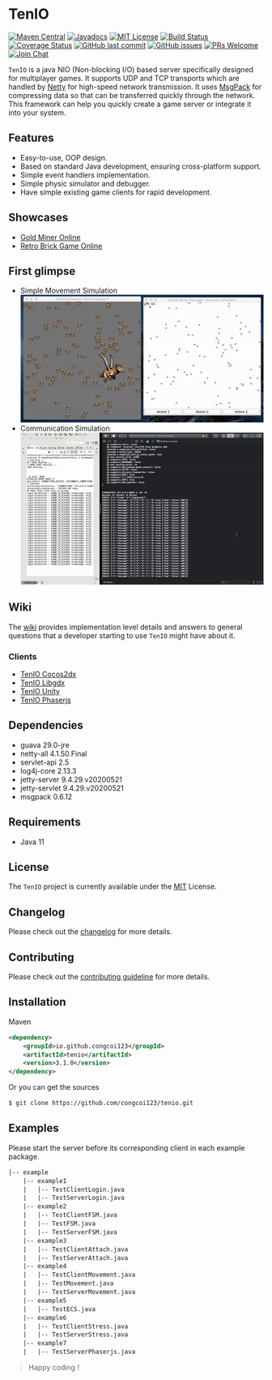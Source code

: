 # TenIO
[![Maven Central](https://img.shields.io/maven-central/v/io.github.congcoi123/tenio.svg)](https://mvnrepository.com/artifact/io.github.congcoi123/tenio)
[![Javadocs](https://javadoc.io/badge2/io.github.congcoi123/tenio/javadoc.svg)](https://javadoc.io/doc/io.github.congcoi123/tenio)
[![MIT License](https://img.shields.io/badge/license-MIT-blue.svg)](LICENSE)
[![Build Status](https://travis-ci.org/congcoi123/tenio.svg?branch=master)](https://travis-ci.org/github/congcoi123/tenio)
[![Coverage Status](https://coveralls.io/repos/github/congcoi123/tenio/badge.svg?branch=master)](https://coveralls.io/github/congcoi123/tenio)
[![GitHub last commit](https://img.shields.io/github/last-commit/congcoi123/tenio)](#)
[![GitHub issues](https://img.shields.io/github/issues/congcoi123/tenio)](https://github.com/congcoi123/tenio/issues)
[![PRs Welcome](https://img.shields.io/badge/PRs-welcome-brightgreen.svg)](CONTRIBUTING.md)
[![Join Chat](https://badges.gitter.im/Join%20Chat.svg)](https://gitter.im/ten-io/community?source=orgpage)

`TenIO` is a java NIO (Non-blocking I/O) based server specifically designed for multiplayer games. It supports UDP and TCP transports which are handled by [Netty](https://netty.io/) for high-speed network transmission. It uses [MsgPack](https://msgpack.org/index.html) for compressing data so that can be transferred quickly through the network. This framework can help you quickly create a game server or integrate it into your system.

## Features
- Easy-to-use, OOP design.
- Based on standard Java development, ensuring cross-platform support.
- Simple event handlers implementation.
- Simple physic simulator and debugger.
- Have simple existing game clients for rapid development.

## Showcases
- [Gold Miner Online](https://www.youtube.com/watch?v=BBv5IQFHLjc)
- [Retro Brick Game Online](https://www.youtube.com/watch?v=nojkJMAfG6Y)

## First glimpse
- Simple Movement Simulation  
![Simple Movement Simulation](assets/movement-simulation-example-4.gif)
- Communication Simulation  
![Communication](assets/login-example-1.gif)

## Wiki
The [wiki](https://github.com/congcoi123/tenio/wiki) provides implementation level details and answers to general questions that a developer starting to use `TenIO` might have about it.

### Clients
- [TenIO Cocos2dx](https://github.com/congcoi123/tenio-cocos2dx.git)
- [TenIO Libgdx](https://github.com/congcoi123/tenio-libgdx.git)
- [TenIO Unity](https://github.com/congcoi123/tenio-unity.git)
- [TenIO Phaserjs](https://github.com/congcoi123/tenio-phaserjs.git)

## Dependencies
- guava 29.0-jre
- netty-all 4.1.50.Final
- servlet-api 2.5
- log4j-core 2.13.3
- jetty-server 9.4.29.v20200521
- jetty-servlet 9.4.29.v20200521
- msgpack 0.6.12

## Requirements
- Java 11

## License
The `TenIO` project is currently available under the [MIT](LICENSE) License.

## Changelog
Please check out the [changelog](CHANGELOG.md) for more details.

## Contributing
Please check out the [contributing guideline](CONTRIBUTING.md) for more details.

## Installation
Maven
```xml
<dependency>
    <groupId>io.github.congcoi123</groupId>
    <artifactId>tenio</artifactId>
    <version>3.1.0</version>
</dependency>
```
Or you can get the sources
```sh
$ git clone https://github.com/congcoi123/tenio.git
```

## Examples
Please start the server before its corresponding client in each example package.

```txt
|-- example
    |-- example1
    |   |-- TestClientLogin.java
    |   |-- TestServerLogin.java
    |-- example2
    |   |-- TestClientFSM.java
    |   |-- TestFSM.java
    |   |-- TestServerFSM.java
    |-- example3
    |   |-- TestClientAttach.java
    |   |-- TestServerAttach.java
    |-- example4
    |   |-- TestClientMovement.java
    |   |-- TestMovement.java
    |   |-- TestServerMovement.java
    |-- example5
    |   |-- TestECS.java
    |-- example6
    |   |-- TestClientStress.java
    |   |-- TestServerStress.java
    |-- example7
    |   |-- TestServerPhaserjs.java
```

> Happy coding !
